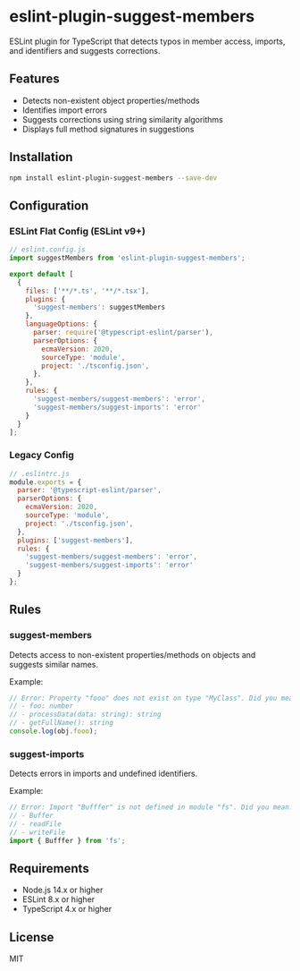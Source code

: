 # eslint-plugin-suggest-members

ESLint plugin for TypeScript that detects typos in member access, imports, and identifiers and suggests corrections.

## Features

- Detects non-existent object properties/methods
- Identifies import errors
- Suggests corrections using string similarity algorithms
- Displays full method signatures in suggestions

## Installation

```bash
npm install eslint-plugin-suggest-members --save-dev
```

## Configuration

### ESLint Flat Config (ESLint v9+)

```js
// eslint.config.js
import suggestMembers from 'eslint-plugin-suggest-members';

export default [
  {
    files: ['**/*.ts', '**/*.tsx'],
    plugins: {
      'suggest-members': suggestMembers
    },
    languageOptions: {
      parser: require('@typescript-eslint/parser'),
      parserOptions: {
        ecmaVersion: 2020,
        sourceType: 'module',
        project: './tsconfig.json',
      },
    },
    rules: {
      'suggest-members/suggest-members': 'error',
      'suggest-members/suggest-imports': 'error'
    }
  }
];
```

### Legacy Config

```js
// .eslintrc.js
module.exports = {
  parser: '@typescript-eslint/parser',
  parserOptions: {
    ecmaVersion: 2020,
    sourceType: 'module',
    project: './tsconfig.json',
  },
  plugins: ['suggest-members'],
  rules: {
    'suggest-members/suggest-members': 'error',
    'suggest-members/suggest-imports': 'error'
  }
};
```

## Rules

### suggest-members

Detects access to non-existent properties/methods on objects and suggests similar names.

Example:
```typescript
// Error: Property "fooo" does not exist on type "MyClass". Did you mean:
// - foo: number
// - processData(data: string): string
// - getFullName(): string
console.log(obj.fooo);
```

### suggest-imports

Detects errors in imports and undefined identifiers.

Example:
```typescript
// Error: Import "Bufffer" is not defined in module "fs". Did you mean:
// - Buffer
// - readFile
// - writeFile
import { Bufffer } from 'fs';
```

## Requirements

- Node.js 14.x or higher
- ESLint 8.x or higher
- TypeScript 4.x or higher

## License

MIT
